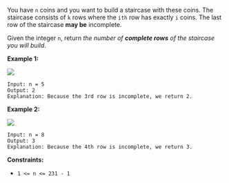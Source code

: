 You have `n` coins and you want to build a staircase with these coins. The
staircase consists of `k` rows where the `ith` row has exactly `i` coins. The
last row of the staircase **may be** incomplete.

Given the integer `n`, return _the number of **complete rows** of the
staircase you will build_.



**Example 1:**

![](https://assets.leetcode.com/uploads/2021/04/09/arrangecoins1-grid.jpg)

    
    
    Input: n = 5
    Output: 2
    Explanation: Because the 3rd row is incomplete, we return 2.
    

**Example 2:**

![](https://assets.leetcode.com/uploads/2021/04/09/arrangecoins2-grid.jpg)

    
    
    Input: n = 8
    Output: 3
    Explanation: Because the 4th row is incomplete, we return 3.
    



**Constraints:**

  * `1 <= n <= 231 - 1`

